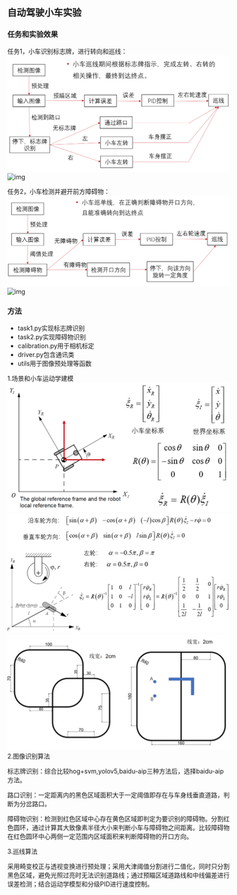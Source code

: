 ## 自动驾驶小车实验
### 任务和实验效果
任务1，小车识别标志牌，进行转向和巡线：
![img](https://github.com/WillianYe/Autonomous-driving-real-world/blob/main/imgs/img1.png)
![img](https://github.com/WillianYe/Autonomous-driving-real-world/blob/main/imgs/gif1.gif)

任务2，小车检测并避开前方障碍物：
![img](https://github.com/WillianYe/Autonomous-driving-real-world/blob/main/imgs/img2.png)
![img](https://github.com/WillianYe/Autonomous-driving-real-world/blob/main/imgs/gif2.gif)
### 方法
+ task1.py实现标志牌识别
+ task2.py实现障碍物识别
+ calibration.py用于相机标定
+ driver.py包含通讯类
+ utils用于图像预处理等函数

1.场景和小车运动学建模
![img](https://github.com/WillianYe/Autonomous-driving-real-world/blob/main/imgs/img3.png)
![img](https://github.com/WillianYe/Autonomous-driving-real-world/blob/main/imgs/img4.png)
![img](https://github.com/WillianYe/Autonomous-driving-real-world/blob/main/imgs/img5.png)
2.图像识别算法

标志牌识别：综合比较hog+svm,yolov5,baidu-aip三种方法后，选择baidu-aip方法。

路口识别：一定距离内的黑色区域面积大于一定阈值即存在与车身线垂直道路，判断为分岔路口。

障碍物识别：检测到红色区域中心存在黄色区域即判定为要识别的障碍物。分割红色圆环，通过计算其大致像素半径大小来判断小车与障碍物之间距离。比较障碍物在红色圆环中心两侧一定范围内区域面积来判断障碍物的开口方向。


3.巡线算法

采用畸变校正与透视变换进行预处理；采用大津阈值分割进行二值化，同时只分割黑色区域，避免光照过亮时无法识别道路线；通过预瞄区域道路线和中线偏差进行误差检测；结合运动学模型和分级PID进行速度控制。




